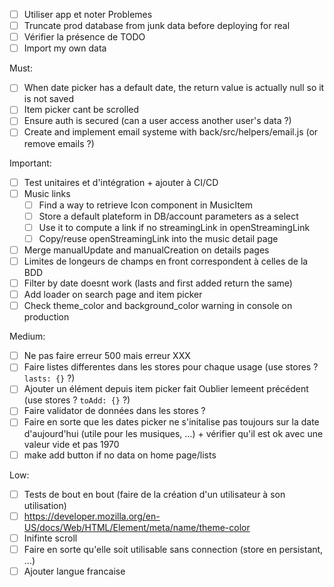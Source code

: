 - [ ] Utiliser app et noter Problemes
- [ ] Truncate prod database from junk data before deploying for real
- [ ] Vérifier la présence de TODO
- [ ] Import my own data

Must:
- [ ] When date picker has a default date, the return value is actually null so it is not saved
- [ ] Item picker cant be scrolled
- [ ] Ensure auth is secured (can a user access another user's data ?)
- [ ] Create and implement email systeme with back/src/helpers/email.js (or remove emails ?)

Important:
- [ ] Test unitaires et d'intégration + ajouter à CI/CD
- [ ] Music links
  - [ ] Find a way to retrieve Icon component in MusicItem
  - [ ] Store a default plateform in DB/account parameters as a select
  - [ ] Use it to compute a link if no streamingLink in openStreamingLink
  - [ ] Copy/reuse openStreamingLink into the music detail page
- [ ] Merge manualUpdate and manualCreation on details pages
- [ ] Limites de longeurs de champs en front correspondent à celles de la BDD
- [ ] Filter by date doesnt work (lasts and first added return the same)
- [ ] Add loader on search page and item picker
- [ ] Check theme_color and background_color warning in console on production

Medium:
- [ ] Ne pas faire erreur 500 mais erreur XXX
- [ ] Faire listes differentes dans les stores pour chaque usage (use stores ? `lasts: {}` ?)
- [ ] Ajouter un élément depuis item picker fait Oublier lemeent précédent (use stores ? `toAdd: {}` ?)
- [ ] Faire validator de données dans les stores ?
- [ ] Faire en sorte que les dates picker ne s'initalise pas toujours sur la date d'aujourd'hui (utile pour les musiques, …) + vérifier qu'il est ok avec une valeur vide et pas 1970
- [ ] make add button if no data on home page/lists

Low:
- [ ] Tests de bout en bout (faire de la création d'un utilisateur à son utilisation)
- [ ] https://developer.mozilla.org/en-US/docs/Web/HTML/Element/meta/name/theme-color
- [ ] Inifinte scroll
- [ ] Faire en sorte qu'elle soit utilisable sans connection (store en persistant, ...)
- [ ] Ajouter langue francaise